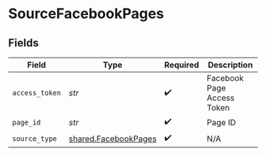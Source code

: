 # SourceFacebookPages


## Fields

| Field                                                        | Type                                                         | Required                                                     | Description                                                  |
| ------------------------------------------------------------ | ------------------------------------------------------------ | ------------------------------------------------------------ | ------------------------------------------------------------ |
| `access_token`                                               | *str*                                                        | :heavy_check_mark:                                           | Facebook Page Access Token                                   |
| `page_id`                                                    | *str*                                                        | :heavy_check_mark:                                           | Page ID                                                      |
| `source_type`                                                | [shared.FacebookPages](../../models/shared/facebookpages.md) | :heavy_check_mark:                                           | N/A                                                          |